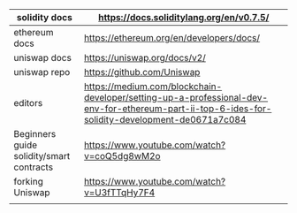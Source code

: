 | solidity docs                            | https://docs.soliditylang.org/en/v0.7.5/                     |
| ---------------------------------------- | ------------------------------------------------------------ |
| ethereum docs                            | https://ethereum.org/en/developers/docs/                     |
| uniswap docs                             | https://uniswap.org/docs/v2/                                 |
| uniswap repo                             | https://github.com/Uniswap                                   |
| editors                                  | https://medium.com/blockchain-developer/setting-up-a-professional-dev-env-for-ethereum-part-ii-top-6-ides-for-solidity-development-de0671a7c084 |
| Beginners guide solidity/smart contracts | https://www.youtube.com/watch?v=coQ5dg8wM2o                  |
| forking Uniswap                          | https://www.youtube.com/watch?v=U3fTTqHy7F4                  |
|                                          |                                                              |

